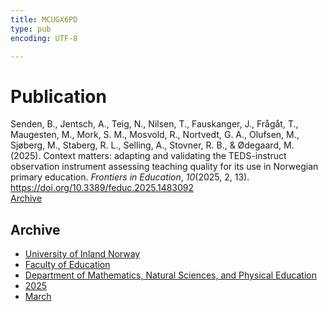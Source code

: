 ```yaml
---
title: MCUGX6PD
type: pub
encoding: UTF-8

---
```

<h1>Publication</h1>
<article id="csl-bib-container-MCUGX6PD" class="csl-bib-container">
  <div class="csl-bib-body"> <div class="csl-entry">Senden, B., Jentsch, A., Teig, N., Nilsen, T., Fauskanger, J., Frågåt, T., Maugesten, M., Mork, S. M., Mosvold, R., Nortvedt, G. A., Olufsen, M., Sjøberg, M., Staberg, R. L., Selling, A., Stovner, R. B., &#38; Ødegaard, M. (2025). Context matters: adapting and validating the TEDS-instruct observation instrument assessing teaching quality for its use in Norwegian primary education. <i>Frontiers in Education</i>, <i>10</i>(2025, 2, 13). <a href="https://doi.org/10.3389/feduc.2025.1483092">https://doi.org/10.3389/feduc.2025.1483092</a></div> </div>
  <div class="csl-bib-buttons">
    <a href="#taxonomy-article-MCUGX6PD" alt="archive" class="csl-bib-button">Archive</a>
  </div>
  <div id="csl-bib-meta-container-MCUGX6PD"></div>
</article>
<div id="csl-bib-meta-MCUGX6PD" class="csl-bib-meta">
  <article id="taxonomy-article-MCUGX6PD" class="taxonomy-article">
    <h1>Archive</h1>
    <ul>
      <li><a href="{{< params subfolder >}}en/archive/?key=3DCRN523">University of Inland Norway</a></li>
      <li><a href="{{< params subfolder >}}en/archive/?key=WYNZA47F">Faculty of Education</a></li>
      <li><a href="{{< params subfolder >}}en/archive/?key=LLA4BC9U">Department of Mathematics, Natural Sciences, and Physical Education</a></li>
      <li><a href="{{< params subfolder >}}en/archive/?key=B5MNGADD">2025</a></li>
      <li><a href="{{< params subfolder >}}en/archive/?key=Z6NXUN8I">March</a></li>
    </ul>
  </article>
</div>
